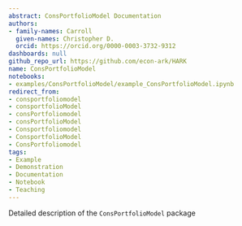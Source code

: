 ```yaml
---
abstract: ConsPortfolioModel Documentation
authors:
- family-names: Carroll
  given-names: Christopher D.
  orcid: https://orcid.org/0000-0003-3732-9312
dashboards: null
github_repo_url: https://github.com/econ-ark/HARK
name: ConsPortfolioModel
notebooks:
- examples/ConsPortfolioModel/example_ConsPortfolioModel.ipynb
redirect_from:
- consportfoliomodel
- consportfolioModel
- consPortfoliomodel
- consPortfolioModel
- Consportfoliomodel
- ConsportfolioModel
- ConsPortfoliomodel
tags:
- Example
- Demonstration
- Documentation
- Notebook
- Teaching
---
```


Detailed description of the `ConsPortfolioModel` package
